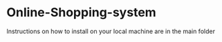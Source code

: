 # Online-Shopping-system
Instructions on how to install on your local machine are in the main folder
